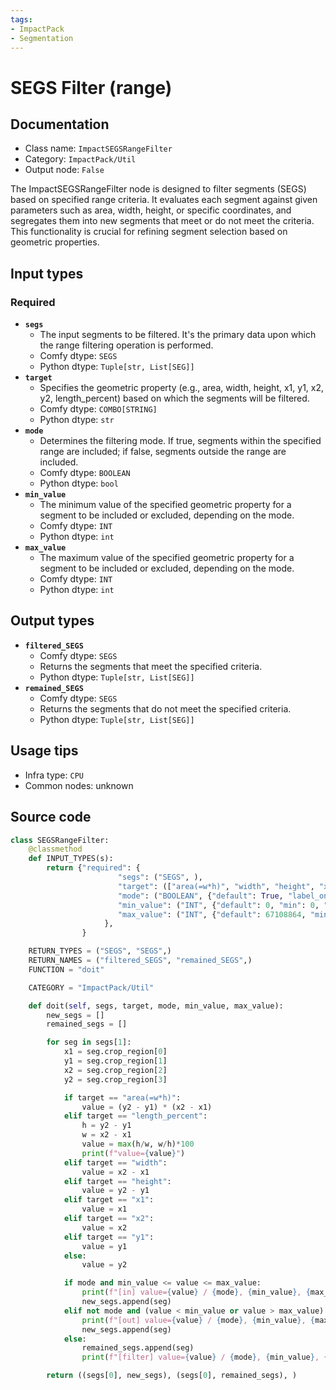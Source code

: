 ```yaml
---
tags:
- ImpactPack
- Segmentation
---
```


# SEGS Filter (range)
## Documentation
- Class name: `ImpactSEGSRangeFilter`
- Category: `ImpactPack/Util`
- Output node: `False`

The ImpactSEGSRangeFilter node is designed to filter segments (SEGS) based on specified range criteria. It evaluates each segment against given parameters such as area, width, height, or specific coordinates, and segregates them into new segments that meet or do not meet the criteria. This functionality is crucial for refining segment selection based on geometric properties.
## Input types
### Required
- **`segs`**
    - The input segments to be filtered. It's the primary data upon which the range filtering operation is performed.
    - Comfy dtype: `SEGS`
    - Python dtype: `Tuple[str, List[SEG]]`
- **`target`**
    - Specifies the geometric property (e.g., area, width, height, x1, y1, x2, y2, length_percent) based on which the segments will be filtered.
    - Comfy dtype: `COMBO[STRING]`
    - Python dtype: `str`
- **`mode`**
    - Determines the filtering mode. If true, segments within the specified range are included; if false, segments outside the range are included.
    - Comfy dtype: `BOOLEAN`
    - Python dtype: `bool`
- **`min_value`**
    - The minimum value of the specified geometric property for a segment to be included or excluded, depending on the mode.
    - Comfy dtype: `INT`
    - Python dtype: `int`
- **`max_value`**
    - The maximum value of the specified geometric property for a segment to be included or excluded, depending on the mode.
    - Comfy dtype: `INT`
    - Python dtype: `int`
## Output types
- **`filtered_SEGS`**
    - Comfy dtype: `SEGS`
    - Returns the segments that meet the specified criteria.
    - Python dtype: `Tuple[str, List[SEG]]`
- **`remained_SEGS`**
    - Comfy dtype: `SEGS`
    - Returns the segments that do not meet the specified criteria.
    - Python dtype: `Tuple[str, List[SEG]]`
## Usage tips
- Infra type: `CPU`
- Common nodes: unknown


## Source code
```python
class SEGSRangeFilter:
    @classmethod
    def INPUT_TYPES(s):
        return {"required": {
                        "segs": ("SEGS", ),
                        "target": (["area(=w*h)", "width", "height", "x1", "y1", "x2", "y2", "length_percent"],),
                        "mode": ("BOOLEAN", {"default": True, "label_on": "inside", "label_off": "outside"}),
                        "min_value": ("INT", {"default": 0, "min": 0, "max": sys.maxsize, "step": 1}),
                        "max_value": ("INT", {"default": 67108864, "min": 0, "max": sys.maxsize, "step": 1}),
                     },
                }

    RETURN_TYPES = ("SEGS", "SEGS",)
    RETURN_NAMES = ("filtered_SEGS", "remained_SEGS",)
    FUNCTION = "doit"

    CATEGORY = "ImpactPack/Util"

    def doit(self, segs, target, mode, min_value, max_value):
        new_segs = []
        remained_segs = []

        for seg in segs[1]:
            x1 = seg.crop_region[0]
            y1 = seg.crop_region[1]
            x2 = seg.crop_region[2]
            y2 = seg.crop_region[3]

            if target == "area(=w*h)":
                value = (y2 - y1) * (x2 - x1)
            elif target == "length_percent":
                h = y2 - y1
                w = x2 - x1
                value = max(h/w, w/h)*100
                print(f"value={value}")
            elif target == "width":
                value = x2 - x1
            elif target == "height":
                value = y2 - y1
            elif target == "x1":
                value = x1
            elif target == "x2":
                value = x2
            elif target == "y1":
                value = y1
            else:
                value = y2

            if mode and min_value <= value <= max_value:
                print(f"[in] value={value} / {mode}, {min_value}, {max_value}")
                new_segs.append(seg)
            elif not mode and (value < min_value or value > max_value):
                print(f"[out] value={value} / {mode}, {min_value}, {max_value}")
                new_segs.append(seg)
            else:
                remained_segs.append(seg)
                print(f"[filter] value={value} / {mode}, {min_value}, {max_value}")

        return ((segs[0], new_segs), (segs[0], remained_segs), )

```
